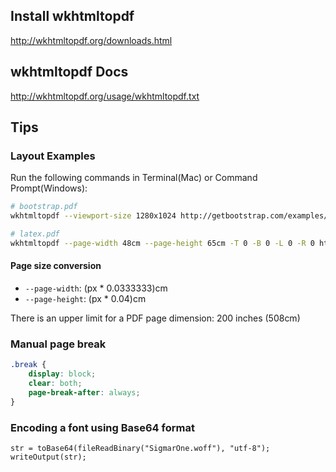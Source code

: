 ## Install wkhtmltopdf

<http://wkhtmltopdf.org/downloads.html>


## wkhtmltopdf Docs

<http://wkhtmltopdf.org/usage/wkhtmltopdf.txt>

## Tips

### Layout Examples

Run the following commands in Terminal(Mac) or Command Prompt(Windows):

~~~sh
# bootstrap.pdf
wkhtmltopdf --viewport-size 1280x1024 http://getbootstrap.com/examples/jumbotron-narrow/ bootstrap.pdf
~~~

~~~sh
# latex.pdf
wkhtmltopdf --page-width 48cm --page-height 65cm -T 0 -B 0 -L 0 -R 0 https://www.latex-project.org/ latex.pdf
~~~

#### Page size conversion

- `--page-width`:  (px * 0.0333333)cm
- `--page-height`: (px * 0.04)cm

There is an upper limit for a PDF page dimension: 200 inches (508cm)

### Manual page break

~~~css
.break {
    display: block;
    clear: both;
    page-break-after: always;
}
~~~

### Encoding a font using Base64 format

~~~lucee
str = toBase64(fileReadBinary("SigmarOne.woff"), "utf-8");
writeOutput(str);
~~~

